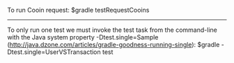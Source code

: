 To run Cooin request:
$gradle testRequestCooins

----------------------------------------------------------------------------------------------------
To only run one test we must invoke the test task from the command-line with the Java system property
-Dtest.single=Sample (http://java.dzone.com/articles/gradle-goodness-running-single):
$gradle -Dtest.single=UserVSTransaction test